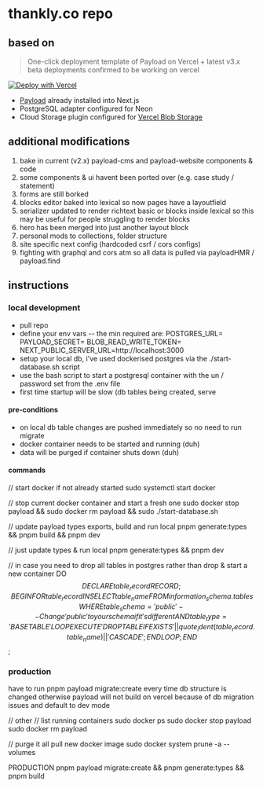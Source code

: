
# thankly.co repo

## based on 
> One-click deployment template of Payload on Vercel + latest v3.x beta
> deployments confirmed to be working on vercel
> 
[![Deploy with Vercel](https://vercel.com/button)](https://vercel.com/new/clone?repository-url=https%3A%2F%2Fgithub.com%2Fpayloadcms%2Fvercel-deploy-payload-postgres&project-name=payload-project&env=PAYLOAD_SECRET&build-command=pnpm%20run%20ci&stores=%5B%7B%22type%22%3A%22postgres%22%7D%2C%7B%22type%22%3A%22blob%22%7D%5D)

- [Payload](https://github.com/payloadcms/payload) already installed into Next.js
- PostgreSQL adapter configured for Neon
- Cloud Storage plugin configured for [Vercel Blob Storage](https://vercel.com/docs/storage/vercel-blob)

## additional modifications
1. bake in current (v2.x) payload-cms and payload-website components & code
2. some components & ui havent been ported over (e.g. case study / statement)
3. forms are still borked
4. blocks editor baked into lexical so now pages have a layoutfield
5. serializer updated to render richtext basic or blocks inside lexical so this may be useful for people struggling to render blocks
6. hero has been merged into just another layout block
7. personal mods to collections, folder structure
8. site specific next config (hardcoded csrf / cors configs)
9. fighting with graphql and cors atm so all data is pulled via payloadHMR / payload.find


## instructions
### local development
- pull repo
- define your env vars -- the min required are:
POSTGRES_URL=
PAYLOAD_SECRET=
BLOB_READ_WRITE_TOKEN=
NEXT_PUBLIC_SERVER_URL=http://localhost:3000
- setup your local db, i've used dockerised postgres via the ./start-database.sh script
- use the bash script to start a postgresql container with the un / password set from the .env file
- first time startup will be slow (db tables being created, serve

#### pre-conditions
- on local db table changes are pushed immediately so no need to run migrate
- docker container needs to be started and running (duh)
- data will be purged if container shuts down (duh)

#### commands
// start docker if not already started
sudo systemctl start docker

// stop current docker container and start a fresh one
sudo docker stop payload && sudo docker rm payload && sudo ./start-database.sh

// update payload types exports, build and run local
pnpm generate:types && pnpm build && pnpm dev

// just update types & run local
pnpm generate:types && pnpm dev

// in case you need to drop all tables in postgres rather than drop & start a new container
DO $$
DECLARE
    table_record RECORD;
BEGIN
    FOR table_record IN
        SELECT table_name
        FROM information_schema.tables
        WHERE table_schema = 'public' -- Change 'public' to your schema if it's different
          AND table_type = 'BASE TABLE'
    LOOP
        EXECUTE 'DROP TABLE IF EXISTS ' || quote_ident(table_record.table_name) || ' CASCADE';
    END LOOP;
END $$;


### production
have to run pnpm payload migrate:create every time db structure is changed otherwise payload will not build on vercel because of db migration issues and default to dev mode

// other
// list running containers
sudo docker ps
sudo docker stop payload
sudo docker rm payload

// purge it all pull new docker image
sudo docker system prune -a --volumes

PRODUCTION
pnpm payload migrate:create && pnpm generate:types && pnpm build
